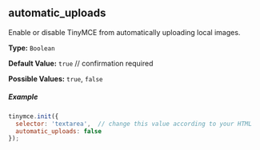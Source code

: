 ## automatic_uploads

Enable or disable TinyMCE from automatically uploading local images.

**Type:** `Boolean`

**Default Value:** `true`  // confirmation required

**Possible Values:** `true`, `false`

##### Example

```js
tinymce.init({
  selector: 'textarea',  // change this value according to your HTML
  automatic_uploads: false
});
```
